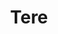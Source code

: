 ---
title: Tere
date: 
draft: false

# descripcion
description : Ovalo doble contorno

materials: Plata 925

color: Opalo turquesa

dimensions: 1,5cm

code: 02-08-0051

type: "Dijes"

categories: []

price: $3.250,00

price_eftvo: $2.760,00

# Images
# first image will be shown in the product page
images:
  # - image: "images/path_to_image"
  # La ubicacion de las imagenes es imagenes/Dijes/Dijes.Opalo/02-08-0051-tere
  - image: "./images/dijes/opalo/02-08-0051-ovalo-doble-contorno_a.JPG"
  - image: "./images/dijes/opalo/02-08-0051-ovalo-doble-contorno_b.JPG"
---